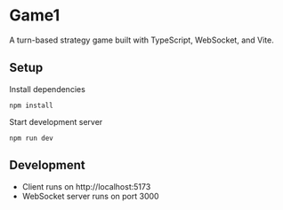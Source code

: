 # Game1

A turn-based strategy game built with TypeScript, WebSocket, and Vite.

## Setup

Install dependencies

    npm install

Start development server

    npm run dev

## Development

- Client runs on http://localhost:5173
- WebSocket server runs on port 3000
